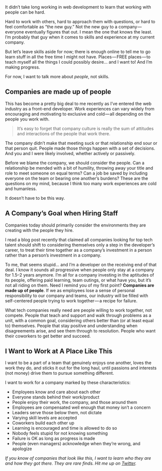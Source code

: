 It didn’t take long working in web development to learn that working with people can be hard.

Hard to work with others, hard to approach them with questions, or hard to feel comfortable as “the new guy.” Not the new guy to a company — everyone eventually figures that out. I mean the one that knows the least. I’m probably that guy when it comes to skills and experience at my current company.

But let’s leave skills aside for now; there is enough online to tell me to go learn stuff in all the free time I might not have. Places — FREE places — to teach myself all the things I could possibly desire… and I want to! And I’m making progress.

For now, I want to talk more about *people*, not skills.

## Companies are made up of people

This has become a pretty big deal to me recently as I’ve entered the web industry as a front-end developer. Work experiences can vary widely from encouraging and motivating to exclusive and cold — all depending on the people you work with.

> It’s easy to forget that company culture is really the sum of attitudes and interactions of the people that work there.

The company didn’t make that meeting suck or that relationship end sour or that person quit. People made those things happen with a set of decisions. And you and I were likely involved, whether actively or passively.

Before we blame the company, we should consider the people. Can a relationship be mended with a bit of humility, throwing away your title and role to meet someone on equal terms? Can a job be saved by including everyone on the team or bearing one another’s burdens? These are the questions on my mind, because I think too many work experiences are cold and humanless.

It doesn’t have to be this way.

## A Company’s Goal when Hiring Staff

Companies today should primarily consider the environments they are creating with the people they hire.

I read a blog post recently that claimed all companies looking for top tech talent should shift to considering themselves only a step in the developer’s career, to treat their time together as a company’s investment in a person rather than a person’s investment in a company.

To me, that seems stupid… and I’m a developer on the receiving end of that deal. I know it sounds all progressive when people only stay at a company for 1.5–2 years anymore. I’m all for a company investing in the aptitudes of its people, offering paid learning, team outings, or what have you, but it’s not all riding on them. Need I remind you of my first point? **Companies are made up of people**. If we as employees lose a sense of personal responsibility to our company and teams, our industry will be filled with self-centered people trying to work together — a recipe for failure.

What tech companies really need are people willing to work together, not compete. People that teach and support and walk through problems as a unit, with a common goal, considering others better than (or at least equal to) themselves. People that stay positive and understanding when disagreements arise, and see them through to resolution. People who want their coworkers to get better and succeed.

## I Want to Work at A Place Like This

I want to be a part of a team that genuinely enjoys one another, loves the work they do, and sticks it out for the long haul, until passions and interests (not money) drive them to pursue something different.

I want to work for a company marked by these characteristics:

- Employees know and care about each other
- Everyone stands behind their work/product
- People enjoy their work, the company, and those around them
- Employees are compensated well enough that money isn’t a concern
- Leaders serve those below them, not dictate
- Varying skill levels are accepted
- Coworkers build each other up
- Learning is encouraged and time is allowed to do so
- Nobody feels stupid for not knowing something
- Failure is OK as long as progress is made
- People (even managers) acknowledge when they’re wrong, and apologize

*If you know of companies that look like this, I want to learn who they are and how they got there. They are rare finds. Hit me up on [Twitter](https://twitter.com/markpalfreeman).*